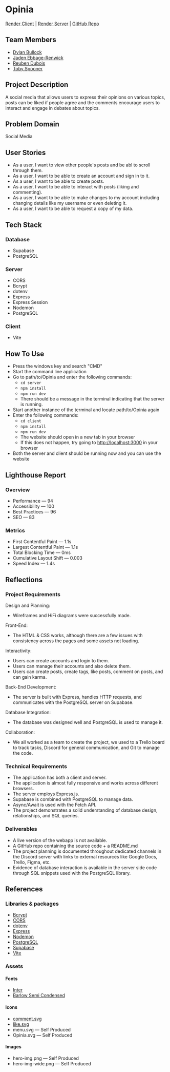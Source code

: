 # Opinia

[Render Client](https://opinia-f4lk.onrender.com) |
[Render Server](https://opinia-1z72.onrender.com) |
[GitHub Repo](https://github.com/TobySpooner/Opinia)

## Team Members

- [Dylan Bullock](https://github.com/DylanBk)
- [Jaden Ebbage-Renwick](https://github.com/jser7)
- [Reuben Dubois](https://github.com/RoobnAccessCreative)
- [Toby Spooner](https://github.com/TobySpooner)

## Project Description

A social media that allows users to express their opinions on various topics, posts can be liked if people agree and the comments encourage users to interact and engage in debates about topics.

## Problem Domain

Social Media

## User Stories

- As a user, I want to view other people's posts and be abl to scroll through them.
- As a user, I want to be able to create an account and sign in to it.
- As a user, I want to be able to create posts.
- As a user, I want to be able to interact with posts (liking and commenting).
- As a user, I want to be able to make changes to my account including changing details like my username or even deleting it.
- As a user, I want to be able to request a copy of my data.

## Tech Stack

### Database

- Supabase
- PostgreSQL

### Server

- CORS
- Bcrypt
- dotenv
- Express
- Express Session
- Nodemon
- PostgreSQL

### Client

- Vite

## How To Use

- Press the windows key and search "CMD"
- Start the command line application
- Go to path/to/Opinia and enter the following commands:
  - `cd server`
  - `npm install`
  - `npm run dev`
  - There should be a message in the terminal indicating that the server is running.
- Start another instance of the terminal and locate path/to/Opinia again
- Enter the following commands:
  - `cd client`
  - `npm install`
  - `npm run dev`
  - The website should open in a new tab in your browser
  - If this does not happen, try going to [http://localhost:3000](http://localhost:3000) in your browser
- Both the server and client should be running now and you can use the website

## Lighthouse Report

### Overview

- Performance — 94
- Accessibility — 100
- Best Practices — 96
- SEO — 83

### Metrics

- First Contentful Paint — 1.1s
- Largest Contentful Paint — 1.1s
- Total Blocking Time — 0ms
- Cumulative Layout Shift — 0.003
- Speed Index — 1.4s

## Reflections

### Project Requirements

Design and Planning:

- Wireframes and HiFi diagrams were successfully made.

Front-End:

- The HTML & CSS works, although there are a few issues with consistency across the pages and some assets not loading.

Interactivity:

- Users can create accounts and login to them.
- Users can manage their accounts and also delete them.
- Users can create posts, create tags, like posts, comment on posts, and can gain karma.

Back-End Development:

- The server is built with Express, handles HTTP requests, and communicates with the PostgreSQL server on Supabase.

Database Integration:

- The database was designed well and PostgreSQL is used to manage it.

Collaboration:

- We all worked as a team to create the project, we used to a Trello board to track tasks, Discord for general communication, and Git to manage the code.

### Technical Requirements

- The application has both a client and server.
- The application is almost fully responsive and works across different browsers.
- The server employs Express.js.
- Supabase is combined with PostgreSQL to manage data.
- Async/Await is used with the Fetch API.
- The project demonstrates a solid understanding of database design, relationships, and SQL queries.

### Deliverables

- A live version of the webapp is not available.
- A GitHub repo containing the source code + a README.md
- The project planning is documented throughout dedicated channels in the Discord server with links to external resources like Google Docs, Trello, Figma, etc.
- Evidence of database interaction is available in the server side code through SQL snippets used with the PostgreSQL library.

## References

### Libraries & packages

- [Bcrypt](https://github.com/kelektiv/node.bcrypt.js#readme)
- [CORS](https://github.com/expressjs/cors#readme)
- [dotenv](https://github.com/motdotla/dotenv#readme)
- [Express](https://expressjs.com)
- [Nodemon](https://nodemon.io)
- [PostgreSQL](https://www.postgresql.org)
- [Supabase](https://supabase.com)
- [Vite](https://vite.dev)

### Assets

#### Fonts

- [Inter](https://fonts.google.com/specimen/Inter?query=inter)
- [Barlow Semi Condensed](https://fonts.google.com/specimen/Barlow+Semi+Condensed)

#### Icons

- [comment.svg](https://fonts.google.com/icons?icon.query=comment&selected=Material+Symbols+Outlined:chat:FILL@0;wght@400;GRAD@0;opsz@24&icon.size=24&icon.color=%23000)
- [like.svg](https://fonts.google.com/icons?icon.query=heart&selected=Material+Symbols+Outlined:favorite:FILL@0;wght@400;GRAD@0;opsz@24&icon.size=24&icon.color=%23000)
- menu.svg — Self Produced
- Opinia.svg — Self Produced

#### Images

- hero-img.png — Self Produced
- hero-img-wide.png — Self Produced
